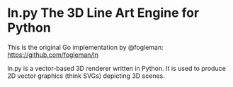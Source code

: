 # ln.py The 3D Line Art Engine for Python

This is the original Go implementation by @fogleman: https://github.com/fogleman/ln

ln.py is a vector-based 3D renderer written in Python. It is used to produce 2D vector graphics (think SVGs) depicting 3D scenes.
